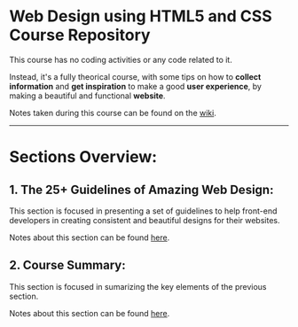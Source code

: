 # Web Design using HTML5 and CSS Course Repository

This course has no coding activities or any code related to it.

Instead, it's a fully theorical course, with some tips on how to **collect information** and **get inspiration** to make a good **user experience**, by making a beautiful and functional **website**.

Notes taken during this course can be found on the [wiki](https://github.com/vonschappler/Web-Design-HTML5-css/wiki/Web-Design-for-Web-Developers).

<hr>

# Sections Overview:

## 1. The 25+ Guidelines of Amazing Web Design:

This section is focused in presenting a set of guidelines to help front-end developers in creating consistent and beautiful designs for their websites.

Notes about this section can be found [here](../wiki/The-25-guidelines-of-web-Design).

## 2. Course Summary: 

This section is focused in sumarizing the key elements of the previous section.

Notes about this section can be found [here](../wiki/Course-summary).